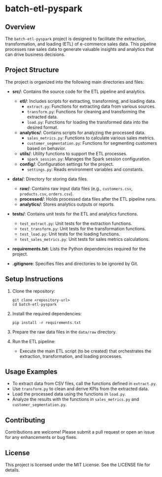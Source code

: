 # batch-etl-pyspark

## Overview
The `batch-etl-pyspark` project is designed to facilitate the extraction, transformation, and loading (ETL) of e-commerce sales data. This pipeline processes raw sales data to generate valuable insights and analytics that can drive business decisions.

## Project Structure
The project is organized into the following main directories and files:

- **src/**: Contains the source code for the ETL pipeline and analytics.
  - **etl/**: Includes scripts for extracting, transforming, and loading data.
    - `extract.py`: Functions for extracting data from various sources.
    - `transform.py`: Functions for cleaning and transforming the extracted data.
    - `load.py`: Functions for loading the transformed data into the desired format.
  - **analytics/**: Contains scripts for analyzing the processed data.
    - `sales_metrics.py`: Functions to calculate various sales metrics.
    - `customer_segmentation.py`: Functions for segmenting customers based on behavior.
  - **utils/**: Utility functions to support the ETL processes.
    - `spark_session.py`: Manages the Spark session configuration.
  - **config/**: Configuration settings for the project.
    - `settings.py`: Reads environment variables and constants.

- **data/**: Directory for storing data files.
  - **raw/**: Contains raw input data files (e.g., `customers.csv`, `products.csv`, `orders.csv`).
  - **processed/**: Holds processed data files after the ETL pipeline runs.
  - **analytics/**: Stores analytics outputs or reports.

- **tests/**: Contains unit tests for the ETL and analytics functions.
  - `test_extract.py`: Unit tests for the extraction functions.
  - `test_transform.py`: Unit tests for the transformation functions.
  - `test_load.py`: Unit tests for the loading functions.
  - `test_sales_metrics.py`: Unit tests for sales metrics calculations.

- **requirements.txt**: Lists the Python dependencies required for the project.

- **.gitignore**: Specifies files and directories to be ignored by Git.

## Setup Instructions
1. Clone the repository:
   ```
   git clone <repository-url>
   cd batch-etl-pyspark
   ```

2. Install the required dependencies:
   ```
   pip install -r requirements.txt
   ```

3. Prepare the raw data files in the `data/raw` directory.

4. Run the ETL pipeline:
   - Execute the main ETL script (to be created) that orchestrates the extraction, transformation, and loading processes.

## Usage Examples
- To extract data from CSV files, call the functions defined in `extract.py`.
- Use `transform.py` to clean and derive KPIs from the extracted data.
- Load the processed data using the functions in `load.py`.
- Analyze the results with the functions in `sales_metrics.py` and `customer_segmentation.py`.

## Contributing
Contributions are welcome! Please submit a pull request or open an issue for any enhancements or bug fixes.

## License
This project is licensed under the MIT License. See the LICENSE file for details.